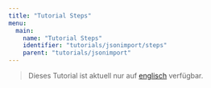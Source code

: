 ```yaml
---
title: "Tutorial Steps"
menu:
  main:
    name: "Tutorial Steps"
    identifier: "tutorials/jsonimport/steps"
    parent: "tutorials/jsonimport"
---
```


> Dieses Tutorial ist aktuell nur auf [englisch](/en/tutorials/jsonimport/steps) verfügbar.